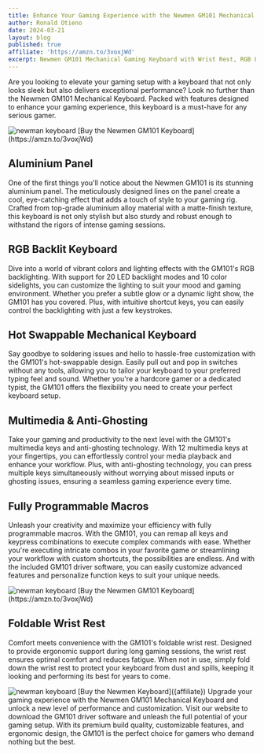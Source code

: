 ```yaml
---
title: Enhance Your Gaming Experience with the Newmen GM101 Mechanical Keyboard
author: Ronald Otieno
date: 2024-03-21
layout: blog
published: true
affiliate: 'https://amzn.to/3voxjWd'
excerpt: Newmen GM101 Mechanical Gaming Keyboard with Wrist Rest, RGB LED Backlit 104 Anti-Ghosting Swappable, Aluminium Wired Keyboard for Windows/PC/MAC
---
```

<script>
    import Img from '$lib/components/custom/Img.svelte'
</script>


Are you looking to elevate your gaming setup with a keyboard that not only looks sleek but also delivers exceptional performance? Look no further than the Newmen GM101 Mechanical Keyboard. Packed with features designed to enhance your gaming experience, this keyboard is a must-have for any serious gamer.

<Img src="/blogImages/newmen-2.jpg" alt="newman keyboard" />
[Buy the Newmen GM101 Keyboard](https://amzn.to/3voxjWd)

## Aluminium Panel
One of the first things you'll notice about the Newmen GM101 is its stunning aluminium panel. The meticulously designed lines on the panel create a cool, eye-catching effect that adds a touch of style to your gaming rig. Crafted from top-grade aluminium alloy material with a matte-finish texture, this keyboard is not only stylish but also sturdy and robust enough to withstand the rigors of intense gaming sessions.

## RGB Backlit Keyboard
Dive into a world of vibrant colors and lighting effects with the GM101's RGB backlighting. With support for 20 LED backlight modes and 10 color sidelights, you can customize the lighting to suit your mood and gaming environment. Whether you prefer a subtle glow or a dynamic light show, the GM101 has you covered. Plus, with intuitive shortcut keys, you can easily control the backlighting with just a few keystrokes.

## Hot Swappable Mechanical Keyboard
Say goodbye to soldering issues and hello to hassle-free customization with the GM101's hot-swappable design. Easily pull out and pop in switches without any tools, allowing you to tailor your keyboard to your preferred typing feel and sound. Whether you're a hardcore gamer or a dedicated typist, the GM101 offers the flexibility you need to create your perfect keyboard setup.

## Multimedia & Anti-Ghosting
Take your gaming and productivity to the next level with the GM101's multimedia keys and anti-ghosting technology. With 12 multimedia keys at your fingertips, you can effortlessly control your media playback and enhance your workflow. Plus, with anti-ghosting technology, you can press multiple keys simultaneously without worrying about missed inputs or ghosting issues, ensuring a seamless gaming experience every time.

## Fully Programmable Macros
Unleash your creativity and maximize your efficiency with fully programmable macros. With the GM101, you can remap all keys and keypress combinations to execute complex commands with ease. Whether you're executing intricate combos in your favorite game or streamlining your workflow with custom shortcuts, the possibilities are endless. And with the included GM101 driver software, you can easily customize advanced features and personalize function keys to suit your unique needs.

<Img src="/blogImages/newmen-programmable.jpg" alt="newman keyboard" />
[Buy the Newmen GM101 Keyboard](https://amzn.to/3voxjWd)

## Foldable Wrist Rest
Comfort meets convenience with the GM101's foldable wrist rest. Designed to provide ergonomic support during long gaming sessions, the wrist rest ensures optimal comfort and reduces fatigue. When not in use, simply fold down the wrist rest to protect your keyboard from dust and spills, keeping it looking and performing its best for years to come.

<Img src="/blogImages/keyboard.jpg" alt="newman keyboard" />
[Buy the Newmen Keyboard]({affiliate})
Upgrade your gaming experience with the Newmen GM101 Mechanical Keyboard and unlock a new level of performance and customization. Visit our website to download the GM101 driver software and unleash the full potential of your gaming setup. With its premium build quality, customizable features, and ergonomic design, the GM101 is the perfect choice for gamers who demand nothing but the best.
